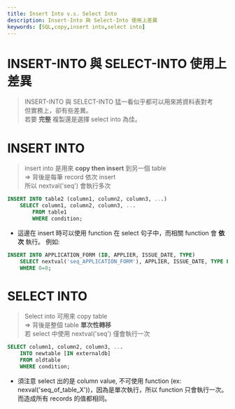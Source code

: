 ```yaml
---
title: Insert Into v.s. Select Into
description: Insert-Into 與 Select-Into 使用上差異
keywords: [SQL,copy,insert into,select into]
---
```


# INSERT-INTO 與 SELECT-INTO 使用上差異

> INSERT-INTO 與 SELECT-INTO 猛一看似乎都可以用來將資料表對考 <br/>
> 但實務上，卻有些差異。 <br/>
>  若要 __完整__ 複製還是選擇 select into 為佳。 <br/>

# INSERT INTO

> insert into 是用來 __copy then insert__ 到另一個 table <br/>
> => 背後是每筆 record 依次 insert <br/>
> 所以 nextval('seq') 會執行多次  <br/>

```sql
INSERT INTO table2 (column1, column2, column3, ...)
	SELECT column1, column2, column3, ...
		FROM table1
		WHERE condition;
```

* 這邊在 insert 時可以使用 function 在 select 句子中，而相關 function 會 __依次__ 執行。
例如:

```sql
INSERT INTO APPLICATION_FORM (ID, APPLIER, ISSUE_DATE, TYPE) 
	SELECT nextval('seq_APPLICATION_FORM'), APPLIER, ISSUE_DATE, TYPE FROM tmp_APPLICATION_FORM
	WHERE 0=0;
```



# SELECT INTO

> Select into 可用來 copy table  <br/>
> => 背後是整個 table __單次性轉移__  <br/>
> 若 select 中使用 nextval('seq') 僅會執行一次  <br/>

```sql
SELECT column1, column2, column3, ...
	INTO newtable [IN externaldb]
	FROM oldtable
	WHERE condition;
```


* 須注意 select 出的是 column value, 不可使用 function (ex: nexval('seq_of_table_X'))，因為是單次執行，所以 function 只會執行一次。而造成所有 records 的值都相同。